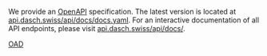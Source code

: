 We provide an [OpenAPI](https://spec.openapis.org/oas/latest.html) specification. 
The latest version is located at [api.dasch.swiss/api/docs/docs.yaml](https://api.dasch.swiss/api/docs/docs.yaml).
For an interactive documentation of all API endpoints, 
please visit [api.dasch.swiss/api/docs/](https://api.dasch.swiss/api/docs/).

[OAD](./docs/03-endpoints/generated-openapi/openapi-admin-api.yml)
